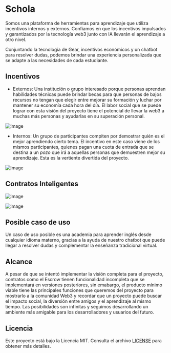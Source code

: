 # Schola

Somos una plataforma de herramientas para aprendizaje que utiliza incentivos internos y externos. Confiamos en que los incentivos impulsados ​​y garantizados por la tecnología web3 junto con IA llevarán el aprendizaje a otro nivel.

Conjuntando la tecnología de Gear, incentivos económicos y un chatbot para resolver dudas, podemos brindar una experiencia personalizada que se adapte a las necesidades de cada estudiante.

## Incentivos
- Externos: Una institución o grupo interesado porque personas aprendan habilidades técnicas puede brindar becas para que personas de bajos recursos no tengan que elegir entre mejorar su formación y luchar por mantener su economía cada hora del día. El labor social que se puede lograr con esta visión del proyecto tiene el potencial de llevar la web3 a muchas más personas y ayudarlas en su superación personal.

![image](https://github.com/Arikabz/5MayHack/assets/81389205/4dbd0e32-f064-415c-8965-0ccd479eaeb9)

- Internos: Un grupo de participantes compiten por demostrar quién es el mejor aprendiendo cierto tema. El incentivo en este caso viene de los mismos participantes, quienes pagan una cuota de entrada que se destina a un *pozo* que irá a aquellas personas que demuestren mejor su aprendizaje. Esta es la vertiente divertida del proyecto.

![image](https://github.com/Arikabz/5MayHack/assets/81389205/e2853665-44a1-406a-8edb-9371600f009f)

## Contratos Inteligentes
![image](https://github.com/Arikabz/5MayHack/assets/81389205/fb9e2aa8-e4bb-403b-bd82-8165d292475f)

![image](https://github.com/Arikabz/5MayHack/assets/81389205/5384b4bc-2902-464b-bf4d-3424569a10f6)


## Posible caso de uso
Un caso de uso posible es una academia para aprender inglés desde cualquier idioma materno, gracias a la ayuda de nuestro chatbot que puede llegar a resolver dudas y complementar la enseñanza tradicional virtual.

## Alcance
A pesar de que se intentó implementar la visión completa para el proyecto, contratos como el Escrow tienen funcionalidad incompleta que se implementará en versiones posteriores, sin emabargo, el producto mínimo viable tiene las principales funciones que queremos del proyecto para mostrarlo a la comunidad Web3 y recordar que un proyecto puede buscar el impacto social, la diversión entre amigos y el aprendizaje al mismo tiempo. Las posibilidades son infinitas y seguimos desarrollando un ambiente más amigable para los desarrolladores y usuarios del futuro.

## Licencia

Este proyecto está bajo la Licencia MIT. Consulta el archivo [LICENSE](./LICENSE) para obtener más detalles.
